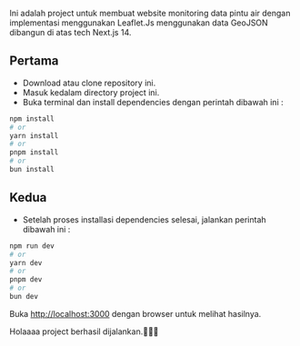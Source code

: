 Ini adalah project untuk membuat website monitoring data pintu air dengan implementasi menggunakan Leaflet.Js menggunakan data GeoJSON dibangun di atas tech Next.js 14.

## Pertama

- Download atau clone repository ini.
- Masuk kedalam directory project ini.
- Buka terminal dan install dependencies dengan perintah dibawah ini : 

```bash
npm install
# or
yarn install
# or
pnpm install
# or
bun install
```

## Kedua

- Setelah proses  installasi dependencies selesai, jalankan perintah dibawah ini :

```bash
npm run dev
# or
yarn dev
# or
pnpm dev
# or
bun dev
```

Buka [http://localhost:3000](http://localhost:3000) dengan browser untuk melihat hasilnya.

Holaaaa project berhasil dijalankan.🎉🎉🎉
